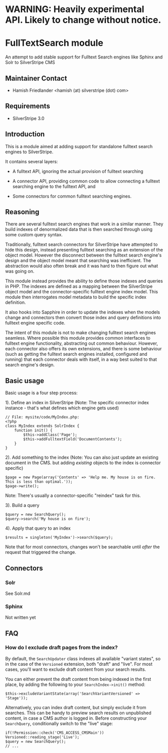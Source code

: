 # WARNING: Heavily experimental API. Likely to change without notice.

# FullTextSearch module

An attempt to add stable support for Fulltext Search engines like Sphinx and Solr to SilverStripe CMS

## Maintainer Contact

* Hamish Friedlander <hamish (at) silverstripe (dot) com>

## Requirements

* SilverStripe 3.0

## Introduction

This is a module aimed at adding support for standalone fulltext search engines to SilverStripe.

It contains several layers:

* A fulltext API, ignoring the actual provision of fulltext searching

* A connector API, providing common code to allow connecting a fulltext searching engine to the fulltext API, and

* Some connectors for common fulltext searching engines.

## Reasoning

There are several fulltext search engines that work in a similar manner. They build indexes of denormalized data that
is then searched through using some custom query syntax.

Traditionally, fulltext search connectors for SilverStripe have attempted to hide this design, instead presenting
fulltext searching as an extension of the object model. However the disconnect between the fulltext search engine's
design and the object model meant that searching was inefficient. The abstraction would also often break and it was
hard to then figure out what was going on.

This module instead provides the ability to define those indexes and queries in PHP. The indexes are defined as a mapping
between the SilverStripe object model and the connector-specific fulltext engine index model. This module then interrogates model metadata 
to build the specific index definition. 

It also hooks into Sapphire in order to update the indexes when the models change and connectors then convert those index and query definitions 
into fulltext engine specific code.

The intent of this module is not to make changing fulltext search engines seamless. Where possible this module provides
common interfaces to fulltext engine functionality, abstracting out common behaviour. However, each connector also
offers its own extensions, and there is some behaviour (such as getting the fulltext search engines installed, configured
and running) that each connector deals with itself, in a way best suited to that search engine's design.

## Basic usage

Basic usage is a four step process:

1). Define an index in SilverStripe (Note: The specific connector index instance - that's what defines which engine gets used)

	// File: mysite/code/MyIndex.php:
	<?php
	class MyIndex extends SolrIndex {
		function init() {
			$this->addClass('Page');
			$this->addFulltextField('DocumentContents');
		}
	}

2). Add something to the index (Note: You can also just update an existing document in the CMS. but adding _existing_ objects to the index is connector specific)

	$page = new Page(array('Contents' => 'Help me. My house is on fire. This is less than optimal.'));
	$page->write();

Note: There's usually a connector-specific "reindex" task for this.

3). Build a query

	$query = new SearchQuery();
	$query->search('My house is on fire');

4). Apply that query to an index

	$results = singleton('MyIndex')->search($query);

Note that for most connectors, changes won't be searchable until _after_ the request that triggered the change.

## Connectors

### Solr

See Solr.md

### Sphinx

Not written yet

## FAQ

### How do I exclude draft pages from the index?

By default, the `SearchUpdater` class indexes all available "variant states",
so in the case of the `Versioned` extension, both "draft" and "live".
For most cases, you'll want to exclude draft content from your search results.

You can either prevent the draft content from being indexed in the first place,
by adding the following to your `SearchIndex->init()` method:

	$this->excludeVariantState(array('SearchVariantVersioned' => 'Stage'));

Alternatively, you can index draft content, but simply exclude it from searches. 
This can be handy to preview search results on unpublished content, in case a CMS author is logged in.
Before constructing your `SearchQuery`, conditionally switch to the "live" stage:

	if(!Permission::check('CMS_ACCESS_CMSMain')) Versioned::reading_stage('Live');
	$query = new SearchQuery();
	// ...
